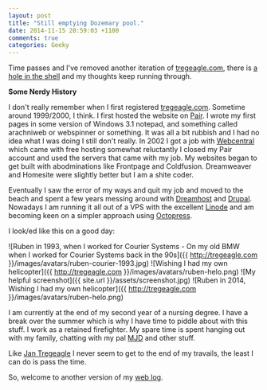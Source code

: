 ```yaml
---
layout: post
title: "Still emptying Dozemary pool."
date: 2014-11-15 20:59:03 +1100
comments: true
categories: Geeky
---
```

Time passes and I've removed another iteration of [tregeagle.com](http://tregeagle.com), there is [a hole in the shell](http://everything2.com/title/tregeagle) and my thoughts keep running through. 

__Some Nerdy History__

I don't really remember when I first registered [tregeagle.com](http://tregeagle.com). Sometime around 1999/2000, I think. I first hosted the website on [Pair](http://pair.com). I wrote my first pages in some version of Windows 3.1 notepad, and something called arachniweb or webspinner or something. It was all a bit rubbish and I had no idea what I was doing I still don't really. In 2002 I got a job with [Webcentral](http://webcentral.com.au) which came with free hosting somewhat reluctantly I closed my Pair account and used the servers that came with my job. My websites began to get built with abodminations like Frontpage and Coldfusion. Dreamweaver and Homesite were slightly better but I am a shite coder. 

Eventually I saw the error of my ways and quit my job and moved to the beach and spent a few years messing around with [Dreamhost](https://dreamhost.com) and [Drupal](https://drupal.org "socialist commie pinko operating system for the web"). Nowadays I am running it all out of a VPS with the excellent [Linode](http://linode.com) and am becoming keen on a simpler approach using [Octopress](http://octopress.org).

I look/ed like this on a good day:


![Ruben in 1993, when I worked for Courier Systems - On my old BMW when I worked for Courier Systems back in the 90s]({{ http://tregeagle.com }}/images/avatars/ruben-courier-1993.jpg)
![Wishing I had my own helicopter]({{ http://tregeagle.com }}/images/avatars/ruben-helo.png)
![My helpful screenshot]({{ site.url }}/assets/screenshot.jpg)
![Ruben in 2014, Wishing I had my own helicopter]({{ http://tregeagle.com }}/images/avatars/ruben-helo.png)

I am currently at the end of my second year of a nursing degree. I have a break over the summer which is why I have time to piddle about with this stuff. I work as a retained firefighter. My spare time is spent hanging out with my family, chatting with my pal [MJD](http://mjd.id.au) and other stuff.

Like [Jan Tregeagle](http://everything2.com/title/tregeagle) I never seem to get to the end of my travails, the least I can do is pass the time.

So, welcome to another version of my [web log](http://tregeagle.com). 
